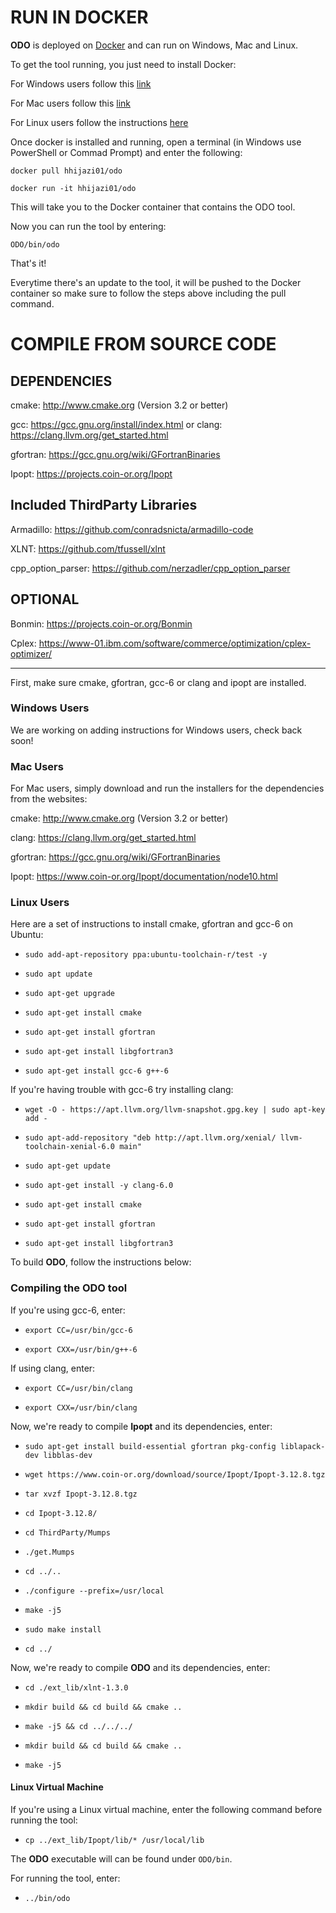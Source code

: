 # RUN IN DOCKER

**ODO** is deployed on [Docker](www.docker.com) and can run on Windows, Mac and Linux.

To get the tool running, you just need to install Docker:

For Windows users follow this [link](https://hub.docker.com/editions/community/docker-ce-desktop-windows)

For Mac users follow this [link](https://hub.docker.com/editions/community/docker-ce-desktop-mac)

For Linux users follow the instructions [here](https://docs.docker.com/install/linux/docker-ce/ubuntu/#install-docker-ce)

Once docker is installed and running, open a terminal (in Windows use PowerShell or Commad Prompt) and enter the following:

`docker pull hhijazi01/odo`

`docker run -it hhijazi01/odo`

This will take you to the Docker container that contains the ODO tool.

Now you can run the tool by entering:

`ODO/bin/odo`

That's it!

Everytime there's an update to the tool, it will be pushed to the Docker container so make sure to follow the steps above including the pull command.

# COMPILE FROM SOURCE CODE

DEPENDENCIES
-------
cmake: http://www.cmake.org (Version 3.2 or better)

gcc: https://gcc.gnu.org/install/index.html or clang: https://clang.llvm.org/get_started.html 

gfortran: https://gcc.gnu.org/wiki/GFortranBinaries

Ipopt: https://projects.coin-or.org/Ipopt

Included ThirdParty Libraries
-------


Armadillo: https://github.com/conradsnicta/armadillo-code

XLNT: https://github.com/tfussell/xlnt

cpp_option_parser: https://github.com/nerzadler/cpp_option_parser


OPTIONAL
-------


Bonmin: https://projects.coin-or.org/Bonmin

Cplex: https://www-01.ibm.com/software/commerce/optimization/cplex-optimizer/


-------

First, make sure cmake, gfortran, gcc-6 or clang and ipopt are installed.

### Windows Users

We are working on adding instructions for Windows users, check back soon!

### Mac Users

For Mac users, simply download and run the installers for the dependencies from the websites:

cmake: http://www.cmake.org (Version 3.2 or better)

clang: https://clang.llvm.org/get_started.html 

gfortran: https://gcc.gnu.org/wiki/GFortranBinaries

Ipopt: https://www.coin-or.org/Ipopt/documentation/node10.html

### Linux Users 

Here are a set of instructions to install cmake, gfortran and gcc-6 on Ubuntu:


* `sudo add-apt-repository ppa:ubuntu-toolchain-r/test -y`

* `sudo apt update`

* `sudo apt-get upgrade`

* `sudo apt-get install cmake`

* `sudo apt-get install gfortran`

* `sudo apt-get install libgfortran3`

* `sudo apt-get install gcc-6 g++-6`


If you're having trouble with gcc-6 try installing clang:

* `wget -O - https://apt.llvm.org/llvm-snapshot.gpg.key | sudo apt-key add -`

* `sudo apt-add-repository "deb http://apt.llvm.org/xenial/ llvm-toolchain-xenial-6.0 main"`

* `sudo apt-get update`

* `sudo apt-get install -y clang-6.0`

* `sudo apt-get install cmake`

* `sudo apt-get install gfortran`

* `sudo apt-get install libgfortran3`



To build **ODO**, follow the instructions below:

### Compiling the ODO tool

If you're using gcc-6, enter:

* `export CC=/usr/bin/gcc-6`

* `export CXX=/usr/bin/g++-6`

If using clang, enter:

* `export CC=/usr/bin/clang`

* `export CXX=/usr/bin/clang`

Now, we're ready to compile **Ipopt** and its dependencies, enter:

* `sudo apt-get install build-essential gfortran pkg-config liblapack-dev libblas-dev`

* `wget https://www.coin-or.org/download/source/Ipopt/Ipopt-3.12.8.tgz`

* `tar xvzf Ipopt-3.12.8.tgz`

* `cd Ipopt-3.12.8/`

* `cd ThirdParty/Mumps`

* `./get.Mumps`

* `cd ../..`

* `./configure --prefix=/usr/local`

* `make -j5`

* `sudo make install`

* `cd ../`


Now, we're ready to compile **ODO** and its dependencies, enter:

* `cd ./ext_lib/xlnt-1.3.0`

* `mkdir build && cd build && cmake ..`

* `make -j5 && cd ../../../`

* `mkdir build && cd build && cmake ..`

* `make -j5`

#### Linux Virtual Machine

If you're using a Linux virtual machine, enter the following command before running the tool:

* `cp ../ext_lib/Ipopt/lib/* /usr/local/lib`


The **ODO** executable will can be found under `ODO/bin`.

For running the tool, enter:

* `../bin/odo`



